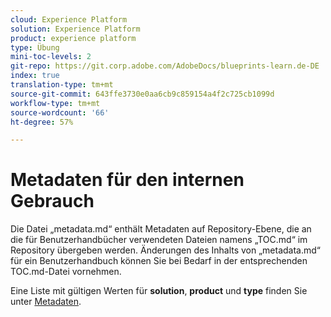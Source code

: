 ```yaml
---
cloud: Experience Platform
solution: Experience Platform
product: experience platform
type: Übung
mini-toc-levels: 2
git-repo: https://git.corp.adobe.com/AdobeDocs/blueprints-learn.de-DE
index: true
translation-type: tm+mt
source-git-commit: 643ffe3730e0aa6cb9c859154a4f2c725cb1099d
workflow-type: tm+mt
source-wordcount: '66'
ht-degree: 57%

---
```



# Metadaten für den internen Gebrauch

Die Datei „metadata.md“ enthält Metadaten auf Repository-Ebene, die an die für Benutzerhandbücher verwendeten Dateien namens „TOC.md“ im Repository übergeben werden. Änderungen des Inhalts von „metadata.md“ für ein Benutzerhandbuch können Sie bei Bedarf in der entsprechenden TOC.md-Datei vornehmen.

Eine Liste mit gültigen Werten für **solution**, **product** und **type** finden Sie unter [Metadaten](https://experienceleague.adobe.com/docs/authoring-guide-exl/using/editing/user-guide-setup/metadata.html?lang=en).
